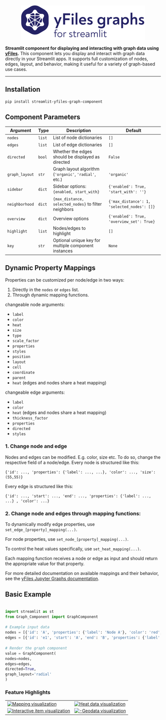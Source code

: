 <p align="center">
    <img src="https://raw.githubusercontent.com/yWorks/yfiles-graphs-for-streamlit/main/images/yfiles-graphs-for-streamlit.svg" alt='yFiles Graphs for Streamlit logo'  width="400px" style='max-width: 400px'>
</p>

**Streamlit component for displaying and interacting with graph data using [yFiles](https://www.yworks.com/products/yfiles).**
This component lets you display and interact with graph data directly in your Streamlit apps. It supports full customization of nodes, edges, layout, and behavior, making it useful for a variety of graph-based use cases.

---

## Installation

```bash
pip install streamlit-yfiles-graph-component
````

## Component Parameters

| Argument       | Type   | Description                                            | Default                                     |
| -------------- | ------ |--------------------------------------------------------| ------------------------------------------- |
| `nodes`        | `list` | List of node dictionaries                              | `[]`                                        |
| `edges`        | `list` | List of edge dictionaries                              | `[]`                                        |
| `directed`     | `bool` | Whether the edges should be displayed as directed      | `False`                                     |
| `graph_layout` | `str`  | Graph layout algorithm (`'organic'`, `'radial'`, etc.) | `'organic'`                                 |
| `sidebar`      | `dict` | Sidebar options: `{enabled, start_with}`               | `{'enabled': True, 'start_with': ''}`       |
| `neighborhood` | `dict` | `{max_distance, selected_nodes}` to filter neighbors   | `{'max_distance': 1, 'selected_nodes': []}` |
| `overview`     | `dict` | Overview options                                       | `{'enabled': True, 'overview_set': True}`   |
| `highlight`    | `list` | Nodes/edges to highlight                               | `[]`                                        |
| `key`          | `str`  | Optional unique key for multiple component instances   | `None`                                      |


## Dynamic Property Mappings

Properties can be customized per node/edge in two ways:
1. Directly in the `nodes` or `edges` list.
2. Through dynamic mapping functions.

changeable node arguments:
- `label`
- `color`
- `heat` 
- `size`
- `type`
- `scale_factor`
- `properties`
- `styles`
- `position`
- `layout`
- `cell`
- `coordinate`
- `parent`
- `heat` (edges and nodes share a heat mapping)

changeable edge arguments: 

- `label`
- `color`
- `heat` (edges and nodes share a heat mapping)
- `thickness_factor`
- `properties`
- `directed`
- `styles`


### 1. Change node and edge

Nodes and edges can be modified. E.g. color, size etc. 
To do so, change the respective field of a node/edge.
Every node is structured like this:


    {'id': ..., 'properties': {'label': ..., ...}, 'color': ..., 'size': (55,55)}
    

Every edge is structured like this:
    

    {'id': ..., 'start': ..., 'end': ..., 'properties': {'label': ..., ...} , 'color': ...}

### 2. Change node and edges through mapping functions:

To dynamically modify edge properties, use `set_edge_[property]_mapping(...)`.  


For node properties, use `set_node_[property]_mapping(...)`.

To control the heat values specifically, use `set_heat_mapping(...)`.

Each mapping function receives a node or edge as input and should return the appropriate value for that property.

For more detailed documentation on available mappings and their behavior, see the [yFiles Jupyter Graphs documentation](https://yworks.github.io/yfiles-jupyter-graphs/).


## Basic Example

```python

import streamlit as st
from Graph_Component import GraphComponent

# Example input data
nodes = [{'id': 'A', 'properties': {'label': 'Node A'}, 'color': 'red', 'size': (50, 50)}]
edges = [{'id': 'e1', 'start': 'A', 'end': 'B', 'properties': {'label': 'connects A to B'}}]

# Render the graph component
value = GraphComponent(
nodes=nodes,
edges=edges,
directed=True,
graph_layout='radial'
)
```

### Feature Highlights

<table>
    <tr>
        <td><a href="https://github.com/yWorks/yfiles-jupyter-graphs-for-streamlit/blob/main/examples/mapping-example.py"><img src="https://raw.githubusercontent.com/yWorks/yfiles-jupyter-graphs-for-streamlit/refs/heads/main/images/mapping.png" title="Mapping visualization" alt="Mapping visualization"></a>
        <td><a href="https://github.com/yWorks/yfiles-jupyter-graphs-for-streamlit/blob/main/examples/streamlit-example.py"><img src="https://raw.githubusercontent.com/yWorks/yfiles-jupyter-graphs-for-streamlit/refs/heads/main/images/introduction.png" title="Heat visualization" alt="Heat data visualization"></a>
    </tr>
    <tr>
        <td><a href="https://github.com/yWorks/yfiles-jupyter-graphs-for-streamlit/blob/main/examples/little-alchemy-example.py"><img src="https://raw.githubusercontent.com/yWorks/yfiles-jupyter-graphs-for-streamlit/refs/heads/main/images/little-alchemy.png" title="Interactive item visualization" alt="Interactive item visualization"></a>
        <td><a href="https://github.com/yWorks/yfiles-jupyter-graphs-for-streamlit/blob/main/examples/geodata-example.py"><img src="https://raw.githubusercontent.com/yWorks/yfiles-jupyter-graphs-for-streamlit/refs/heads/main/images/map.png" title="Geodata visualization" alt="-Geodata visualization"></a>
    </tr>
</table>